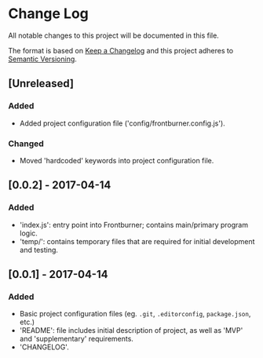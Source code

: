 # Change Log
All notable changes to this project will be documented in this file.

The format is based on [Keep a Changelog](http://keepachangelog.com/)
and this project adheres to [Semantic Versioning](http://semver.org/).

## [Unreleased]
### Added
- Added project configuration file ('config/frontburner.config.js').

### Changed
- Moved 'hardcoded' keywords into project configuration file.

## [0.0.2] - 2017-04-14
### Added
- 'index.js': entry point into Frontburner; contains main/primary program logic.
- 'temp/': contains temporary files that are required for initial development and testing.

## [0.0.1] - 2017-04-14
### Added
- Basic project configuration files (eg. `.git`, `.editorconfig`, `package.json`, etc.)
- 'README': file includes initial description of project, as well as 'MVP' and 'supplementary' requirements.
- 'CHANGELOG'.

